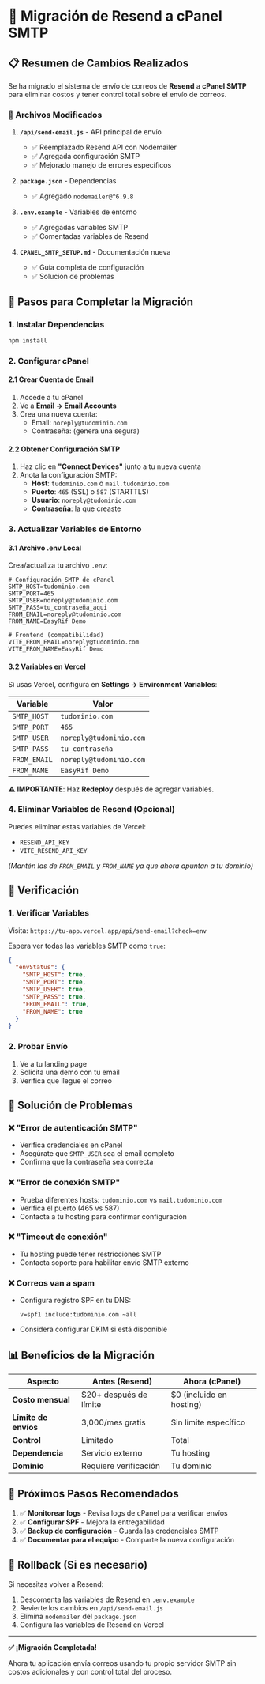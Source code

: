 # 🔄 Migración de Resend a cPanel SMTP

## 📋 Resumen de Cambios Realizados

Se ha migrado el sistema de envío de correos de **Resend** a **cPanel SMTP** para eliminar costos y tener control total sobre el envío de correos.

### 📁 Archivos Modificados

1. **`/api/send-email.js`** - API principal de envío
   - ✅ Reemplazado Resend API con Nodemailer
   - ✅ Agregada configuración SMTP
   - ✅ Mejorado manejo de errores específicos

2. **`package.json`** - Dependencias
   - ✅ Agregado `nodemailer@^6.9.8`

3. **`.env.example`** - Variables de entorno
   - ✅ Agregadas variables SMTP
   - ✅ Comentadas variables de Resend

4. **`CPANEL_SMTP_SETUP.md`** - Documentación nueva
   - ✅ Guía completa de configuración
   - ✅ Solución de problemas

## 🚀 Pasos para Completar la Migración

### 1. Instalar Dependencias
```bash
npm install
```

### 2. Configurar cPanel

#### 2.1 Crear Cuenta de Email
1. Accede a tu cPanel
2. Ve a **Email → Email Accounts**
3. Crea una nueva cuenta:
   - Email: `noreply@tudominio.com`
   - Contraseña: (genera una segura)

#### 2.2 Obtener Configuración SMTP
1. Haz clic en **"Connect Devices"** junto a tu nueva cuenta
2. Anota la configuración SMTP:
   - **Host**: `tudominio.com` o `mail.tudominio.com`
   - **Puerto**: `465` (SSL) o `587` (STARTTLS)
   - **Usuario**: `noreply@tudominio.com`
   - **Contraseña**: la que creaste

### 3. Actualizar Variables de Entorno

#### 3.1 Archivo .env Local
Crea/actualiza tu archivo `.env`:

```env
# Configuración SMTP de cPanel
SMTP_HOST=tudominio.com
SMTP_PORT=465
SMTP_USER=noreply@tudominio.com
SMTP_PASS=tu_contraseña_aqui
FROM_EMAIL=noreply@tudominio.com
FROM_NAME=EasyRif Demo

# Frontend (compatibilidad)
VITE_FROM_EMAIL=noreply@tudominio.com
VITE_FROM_NAME=EasyRif Demo
```

#### 3.2 Variables en Vercel
Si usas Vercel, configura en **Settings → Environment Variables**:

| Variable | Valor |
|----------|-------|
| `SMTP_HOST` | `tudominio.com` |
| `SMTP_PORT` | `465` |
| `SMTP_USER` | `noreply@tudominio.com` |
| `SMTP_PASS` | `tu_contraseña` |
| `FROM_EMAIL` | `noreply@tudominio.com` |
| `FROM_NAME` | `EasyRif Demo` |

**⚠️ IMPORTANTE**: Haz **Redeploy** después de agregar variables.

### 4. Eliminar Variables de Resend (Opcional)

Puedes eliminar estas variables de Vercel:
- `RESEND_API_KEY`
- `VITE_RESEND_API_KEY`

*(Mantén las de `FROM_EMAIL` y `FROM_NAME` ya que ahora apuntan a tu dominio)*

## 🧪 Verificación

### 1. Verificar Variables
Visita: `https://tu-app.vercel.app/api/send-email?check=env`

Espera ver todas las variables SMTP como `true`:
```json
{
  "envStatus": {
    "SMTP_HOST": true,
    "SMTP_PORT": true,
    "SMTP_USER": true,
    "SMTP_PASS": true,
    "FROM_EMAIL": true,
    "FROM_NAME": true
  }
}
```

### 2. Probar Envío
1. Ve a tu landing page
2. Solicita una demo con tu email
3. Verifica que llegue el correo

## 🔧 Solución de Problemas

### ❌ "Error de autenticación SMTP"
- Verifica credenciales en cPanel
- Asegúrate que `SMTP_USER` sea el email completo
- Confirma que la contraseña sea correcta

### ❌ "Error de conexión SMTP"
- Prueba diferentes hosts: `tudominio.com` vs `mail.tudominio.com`
- Verifica el puerto (465 vs 587)
- Contacta a tu hosting para confirmar configuración

### ❌ "Timeout de conexión"
- Tu hosting puede tener restricciones SMTP
- Contacta soporte para habilitar envío SMTP externo

### ❌ Correos van a spam
- Configura registro SPF en tu DNS:
  ```
  v=spf1 include:tudominio.com ~all
  ```
- Considera configurar DKIM si está disponible

## 📊 Beneficios de la Migración

| Aspecto | Antes (Resend) | Ahora (cPanel) |
|---------|----------------|----------------|
| **Costo mensual** | $20+ después de límite | $0 (incluido en hosting) |
| **Límite de envíos** | 3,000/mes gratis | Sin límite específico |
| **Control** | Limitado | Total |
| **Dependencia** | Servicio externo | Tu hosting |
| **Dominio** | Requiere verificación | Tu dominio |

## 🎯 Próximos Pasos Recomendados

1. ✅ **Monitorear logs** - Revisa logs de cPanel para verificar envíos
2. ✅ **Configurar SPF** - Mejora la entregabilidad
3. ✅ **Backup de configuración** - Guarda las credenciales SMTP
4. ✅ **Documentar para el equipo** - Comparte la nueva configuración

## 🔄 Rollback (Si es necesario)

Si necesitas volver a Resend:

1. Descomenta las variables de Resend en `.env.example`
2. Revierte los cambios en `/api/send-email.js`
3. Elimina `nodemailer` del `package.json`
4. Configura las variables de Resend en Vercel

---

**✅ ¡Migración Completada!**

Ahora tu aplicación envía correos usando tu propio servidor SMTP sin costos adicionales y con control total del proceso.